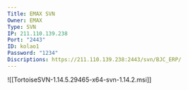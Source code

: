```yaml
---
Title: EMAX SVN
Owner: EMAX
Type: SVN
IP: 211.110.139.238
Port: "2443"
ID: kolao1
Password: "1234"
Discriptions: https://211.110.139.238:2443/svn/BJC_ERP/
---
```

![[TortoiseSVN-1.14.5.29465-x64-svn-1.14.2.msi]]
